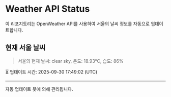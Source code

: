 
# Weather API Status

이 리포지토리는 OpenWeather API를 사용하여 서울의 날씨 정보를 자동으로 업데이트합니다.

## 현재 서울 날씨
> 서울의 현재 날씨: clear sky, 온도: 18.93°C, 습도: 86%

⏳ 업데이트 시간: 2025-09-30 17:49:02 (UTC)

---
자동 업데이트 봇에 의해 관리됩니다.
